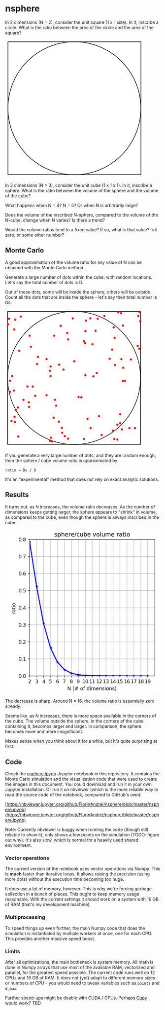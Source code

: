 # nsphere

In 2 dimensions (N = 2), consider the unit square (1 x 1 size). In it, inscribe a circle. What is the ratio between the area of the circle and the area of the square?

![empty slice](/images/empty_slice.png)

In 3 dimensions (N = 3), consider the unit cube (1 x 1 x 1). In it, inscribe a sphere. What is the ratio between the volume of the sphere and the volume of the cube?

What happens when N = 4? N = 5? Or when N is arbitrarily large?

Does the volume of the inscribed N-sphere, compared to the volume of the N-cube, change when N varies? Is there a trend?

Would the volume ratios tend to a fixed value? If so, what is that value? Is it zero, or some other number?

## Monte Carlo

A good approximation of the volume ratio for any value of N can be obtained with the Monte Carlo method.

Generate a large number of dots within the cube, with random locations. Let's say the total number of dots is D.

Out of these dots, some will be inside the sphere, others will be outside. Count all the dots that are inside the sphere - let's say their total number is Ds.

![slice with dots](/images/slice_with_dots.png)

If you generate a very large number of dots, and they are random enough, then the sphere / cube volume ratio is approximated by:

```
ratio = Ds / D
```

It's an "experimental" method that does not rely on exact analytic solutions.

## Results

It turns out, as N increases, the volume ratio decreases. As the number of dimensions keeps getting larger, the sphere appears to "shrink" in volume, as compared to the cube, even though the sphere is always inscribed in the cube.

![graph with ratios](/images/graph_with_ratios.png)

The decrease is sharp. Around N = 16, the volume ratio is essentially zero already.

Seems like, as N increases, there is more space available in the corners of the cube. The volume outside the sphere, in the corners of the cube containing it, becomes larger and larger. In comparison, the sphere becomes more and more insignificant.

Makes sense when you think about it for a while, but it's quite surprising at first.

## Code

Check the [nsphere.ipynb](https://github.com/FlorinAndrei/nsphere/blob/master/nsphere.ipynb) Jupyter notebook in this repository. It contains the Monte Carlo simulation and the visualization code that were used to create the images in this document. You could download and run it in your own Jupyter installation. Or run it on nbviewer (which is the more reliable way to read the source code of the notebook, compared to GitHub's own):

[https://nbviewer.jupyter.org/github/FlorinAndrei/nsphere/blob/master/nsphere.ipynb](https://nbviewer.jupyter.org/github/FlorinAndrei/nsphere/blob/master/nsphere.ipynb)

Note: Currently nbviewer is buggy when running the code (though still reliable to show it), only shows a few points on the simulation (TODO: figure out why). It's also slow, which is normal for a heavily used shared environment.

### Vector operations

The current version of the notebook uses vector operations via Numpy. This is **much** faster than iterative loops. It allows raising the precision (using more dots) without the execution time becoming too huge.

It does use a lot of memory, however. This is why we're forcing garbage collection in a bunch of places. This ought to keep memory usage reasonable. With the current settings it should work on a system with 16 GB of RAM (that's my development machine).

### Multiprocessing

To speed things up even further, the main Numpy code that does the simulation is instantiated by multiple workers at once, one for each CPU. This provides another massive speed boost.

### Limits

After all optimizations, the main bottleneck is system memory. All math is done in Numpy arrays that use most of the available RAM, vectorized and parallel, for the greatest speed possible. The current code runs well on 12 CPUs and 16 GB of RAM. It does not (yet) adapt to different memory sizes or numbers of CPU - you would need to tweak variables such as `points` and `d_max`.

Further speed-ups might be doable with CUDA / GPUs. Perhaps [Cupy](https://cupy.chainer.org/) would work? TBD
